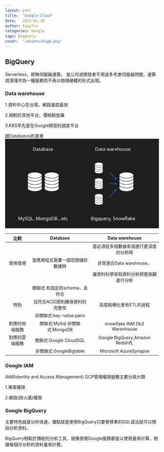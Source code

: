```yaml
---
layout: post
title:  "Google-Cloud"
date:   2023-01-18
author: Easyfun
categories: Google
tags: BigQuery
cover:  "/assets/bigQ.png"
---
```


## BigQuery

Serverless，即無伺服器運算。
是公司或開發者不用過多考慮伺服器問題，運算資源僅作為一種服務而不再以物理硬體的形式出現。

### Data warehouse

1.資料中心在台灣，網路速度最快

2.相較於其他平台，價格較低廉

3.K8S早先是在Google開發的調度平台

跟Databases的差異
![Alt text](/assets/data.png)

  |    **比較**    |           **Database**           |          **Data warehouse**            |
  | :------------: | :------------------------------: | :------------------------------------: |
  |                |                                  | 當必須從多個數據來源進行更深度的分析時 |
  |    使用情境    | 當應用程式需要一個空間儲存數據時 |         非常適合Data warehouse，       |
  |                |                                  | 讓資料科學家和資料分析師更直觀進行分析 | 
  |                |   關聯式:有固定的schema，且符合  |                                        |
  |      特色      |  且符合ACID原則確保資料的完整性  |        高度結構化會有ETL的過程         |
  |                |     非關聯式:key-value pairs     |                                        |
  | 對應的地端服務 | 關聯式:MySql 非關聯式:MongoDB    |      snowflake INM Db2 Warenhouse      |
  | 對應的雲端服務 |     關聯式:Google CloudSQL       |    Google BigQuery,Amazon Redshift,    |
  |                |     非關聯式:GoogleBigtable      |         Microsoft AzureSynapse         |


### Google IAM

IAM(Identity and Access Management)
GCP管理權限服務主要分兩大類

1.專案權限

2.網路(防火牆)權限

### Google BigQuery

主要特色就是分析快速，優點就是使用BigQuery只要會標準的SQL語法就可以開始分析資料。

BigQuery相較於傳統的分析工具，就像使用Google服務都是以使用量來計算，根據每個月分析的資料量來計費。



[jekyll]:      http://jekyllrb.com
[jekyll-gh]:   https://github.com/jekyll/jekyll
[jekyll-help]: https://github.com/jekyll/jekyll-help
[highlight]:   https://highlightjs.org/
[lightbox]:    http://lokeshdhakar.com/projects/lightbox2/
[jekyll-archive]: https://github.com/jekyll/jekyll-archives
[liquid]: https://github.com/Shopify/liquid/wiki/Liquid-for-Designers
